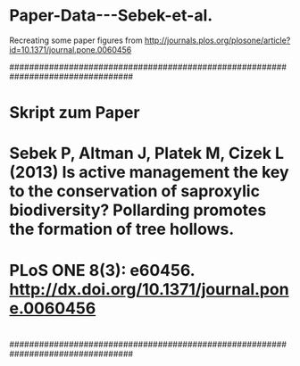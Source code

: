 # Paper-Data---Sebek-et-al.
Recreating some paper figures from http://journals.plos.org/plosone/article?id=10.1371/journal.pone.0060456

#################################################################################
#
#  Skript zum Paper 
#  Sebek P, Altman J, Platek M, Cizek L (2013) Is active management the key to the conservation of saproxylic biodiversity? Pollarding promotes the formation of tree hollows. 
#  PLoS ONE 8(3): e60456. http://dx.doi.org/10.1371/journal.pone.0060456
# 
#################################################################################
